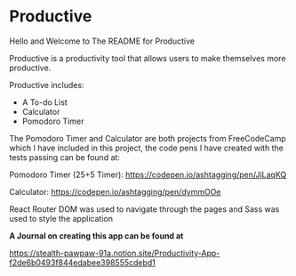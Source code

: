 # Productive 

Hello and Welcome to The README for Productive

Productive is a productivity tool that allows users to make themselves more productive.

Productive includes:
 - A To-do List
 - Calculator
 - Pomodoro Timer

The Pomodoro Timer and Calculator are both projects from FreeCodeCamp which I have included in this project, the code pens I have created with the tests passing can be found at:

Pomodoro Timer (25+5 Timer): https://codepen.io/ashtagging/pen/JjLaqKQ

Calculator: https://codepen.io/ashtagging/pen/dymmOOe

React Router DOM was used to navigate through the pages and Sass was used to style the application

**A Journal on creating this app can be found at** 

https://stealth-pawpaw-91a.notion.site/Productivity-App-f2de6b0493f844edabee398555cdebd1
